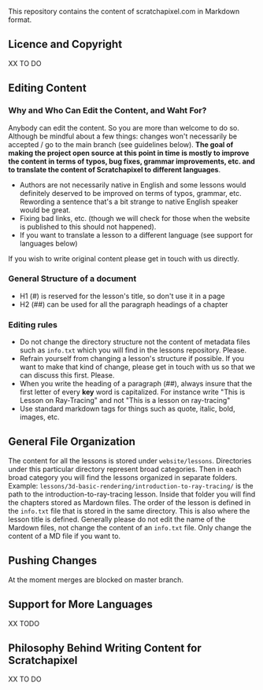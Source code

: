 This repository contains the content of scratchapixel.com in Markdown format.

## Licence and Copyright

XX TO DO

## Editing Content

### Why and Who Can Edit the Content, and Waht For?

Anybody can edit the content. So you are more than welcome to do so. Although be mindful about a few things: changes won't necessarily be accepted / go to the main branch (see guidelines below). **The goal of making the project open source at this point in time is mostly to improve the content in terms of typos, bug fixes, grammar improvements, etc. and to translate the content of Scratchapixel to different languages**.

- Authors are not necessarily native in English and some lessons would definitely deserved to be improved on terms of typos, grammar, etc. Rewording a sentence that's a bit strange to native English speaker would be great.
- Fixing bad links, etc. (though we will check for those when the website is published to this should not happened).
- If you want to translate a lesson to a different language (see support for languages below)

If you wish to write original content please get in touch with us directly.

### General Structure of a document

- H1 (#) is reserved for the lesson's title, so don't use it in a page
- H2 (##) can be used for all the paragraph headings of a chapter

###  Editing rules

- Do not change the directory structure not the content of metadata files such as `info.txt` which you will find in the lessons repository. Please.
- Refrain yourself from changing a lesson's structure if possible. If you want to make that kind of change, please get in touch with us so that we can discuss this first. Please.
- When you write the heading of a paragraph (##), always insure that the first letter of every **key** word is capitalized. For instance write "This is Lesson on Ray-Tracing" and not "This is a lesson on ray-tracing"
- Use standard markdown tags for things such as quote, italic, bold, images, etc.

## General File Organization

The content for all the lessons is stored under `website/lessons`. Directories under this particular directory represent broad categories. Then in each broad category you will find the lessons organized in separate folders. Example: `lessons/3d-basic-rendering/introduction-to-ray-tracing/` is the path to the introduction-to-ray-tracing lesson. Inside that folder you will find the chapters stored as Mardown files. The order of the lesson is defined in the `info.txt` file that is stored in the same directory. This is also where the lesson title is defined. Generally please do not edit the name of the Mardown files, not change the content of an `info.txt` file. Only change the content of a MD file if you want to.

## Pushing Changes

At the moment merges are blocked on master branch. 

## Support for More Languages

XX TODO

## Philosophy Behind Writing Content for Scratchapixel

XX TO DO